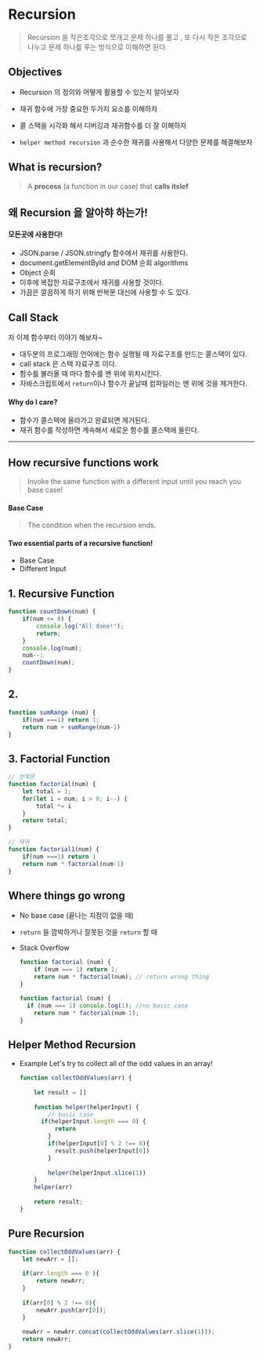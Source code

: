 # Recursion

> Recursion 을 작은조각으로 쪼개고 문제 하나를 풀고 , 또 다시 작은 조각으로 나누고 문제 하나를 푸는 방식으로 이해하면 된다.

## Objectives

* Recursion 의 정의와 어떻게 활용할 수 있는지 알아보자

* 재귀 함수에 가장 중요한 두가지 요소를 이해하자

* 콜 스택을 시각화 해서 디버깅과 재귀함수를 더 잘 이해하자

* `helper method recursion` 과 순수한 재귀를 사용해서 다양한 문제를 해결해보자

  

## What is recursion?

> A **process** (a function in our case) that **calls itslef**

## 왜 Recursion 을 알아햐 하는가!

#### 모든곳에 사용한다!

* JSON.parse / JSON.stringfy 함수에서 재귀를 사용한다.
* document.getElementById and DOM 순회 algorithms
* Object 순회
* 이후에 복잡한 자료구조에서 재귀를 사용할 것이다.
* 가끔은 깔끔하게 하기 위해 반복문 대신에 사용할 수 도 있다. 

## Call Stack

자 이제 함수부터 이야기 해보자~

* 대두분의 프로그래밍 언어에는 함수 실행될 때 자료구조를 만드는 콜스택이 있다.
* call stack 은 스택 자료구조 이다.
* 함수를 불러올 때 마다 함수를 맨 위에 위치시킨다.
* 자바스크립트에서 `return`이나 함수가 끝날때 컴파일러는 맨 위에 것을 제거한다.

#### Why do I care?

* 함수가 콜스택에 올라가고 완료되면 제거된다.
* 재귀 함수를 작성하면 계속해서 새로운 함수를 콜스택에 올린다.

----

## How recursive functions work

> Invoke the same function with a different input until you reach you base case!

#### Base Case

>  The condition when the recursion ends.

#### Two essential parts of a recursive function!

* Base Case
* Different Input

## 1. Recursive Function

```javascript
function countDown(num) {
	if(num <= 0) {
        console.log("All done!");
        return;
    }
    console.log(num);
    num--;
    countDown(num);
}
```

## 2. 

```javascript
function sumRange (num) {
    if(num ===1) return 1;
    return num + sumRange(num-1)
}
```

## 3. Factorial Function

```javascript
// 반복문
function factorial(num) {
    let total = 1;
    for(let i = num; i > 0; i--) {
        total *= i
    }
    return total;
}

// 재귀
function factorial1(num) {
    if(num ===1) return 1
    return num * factorial(num-1)
}
```



## Where things go wrong

* No base case (끝나는 지점이 없을 때)

* `return` 을 깜박하거나 잘못된 것을 `return` 할 때

* Stack Overflow

  ```javascript
  function factorial (num) {
      if (num === 1) return 1;
      return num * factorial(num); // return wrong thing
  }
  ```

  ```javascript
  function factorial (num) {
  	if (num === 1) console.log(1); //no basic case
      return num * factorial(num-1);
  }
  ```

  

## Helper Method Recursion

* Example
  Let's try to collect all of the odd values in an array!

  ```javascript
  function collectOddValues(arr) {
      
      let result = []
      
      function helper(helperInput) {
          // basic case
  		if(helperInput.length === 0) {
  			return
          }
          if(helperInput[0] % 2 !== 0){
  			result.push(helperInput[0])
          }
          
          helper(helperInput.slice(1))
      }
      helper(arr)
      
      return result;
  }
  ```



## Pure Recursion

```javascript
function collectOddValues(arr) {
    let newArr = [];
    
    if(arr.length === 0 ){
		return newArr;
    }
    
    if(arr[0] % 2 !== 0){
        newArr.push(arr[0]);
    }
    
    newArr = newArr.concat(collectOddValues(arr.slice(1)));
    return newArr;
}
```












